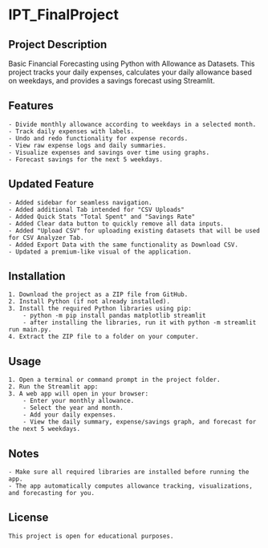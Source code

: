 # IPT_FinalProject

## Project Description
Basic Financial Forecasting using Python with Allowance as Datasets. This project tracks your daily expenses, calculates your daily allowance based on weekdays, and provides a savings forecast using Streamlit.

## Features
    - Divide monthly allowance according to weekdays in a selected month.
    - Track daily expenses with labels.
    - Undo and redo functionality for expense records.
    - View raw expense logs and daily summaries.
    - Visualize expenses and savings over time using graphs.
    - Forecast savings for the next 5 weekdays.

## Updated Feature
    - Added sidebar for seamless navigation.
    - Added additional Tab intended for "CSV Uploads"
    - Added Quick Stats "Total Spent" and "Savings Rate"
    - Added Clear data button to quickly remove all data inputs.
    - Added "Upload CSV" for uploading existing datasets that will be used for CSV Analyzer Tab.
    - Added Export Data with the same functionality as Download CSV.
    - Updated a premium-like visual of the application.
    
## Installation
    1. Download the project as a ZIP file from GitHub.
    2. Install Python (if not already installed).
    3. Install the required Python libraries using pip:
        - python -m pip install pandas matplotlib streamlit
        - after installing the libraries, run it with python -m streamlit run main.py.
    4. Extract the ZIP file to a folder on your computer.

## Usage
    1. Open a terminal or command prompt in the project folder.
    2. Run the Streamlit app:
    3. A web app will open in your browser:
        - Enter your monthly allowance.
        - Select the year and month.
        - Add your daily expenses.
        - View the daily summary, expense/savings graph, and forecast for the next 5 weekdays.

## Notes
    - Make sure all required libraries are installed before running the app.
    - The app automatically computes allowance tracking, visualizations, and forecasting for you.

## License
    This project is open for educational purposes.
